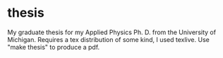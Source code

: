 # thesis

My graduate thesis for my Applied Physics Ph. D. from the University of Michigan. Requires a tex distribution of some kind, I used texlive. Use "make thesis" to produce a pdf.
